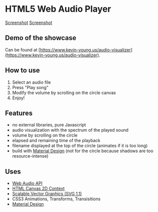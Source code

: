 # HTML5 Web Audio Player

[Screenshot](screenshot1.png)
[Screenshot](screenshot2.png)


## Demo of the showcase

Can be found at [https://www.kevin-young.us/audio-visualizer](https://www.kevin-young.us/audio-visualizer).

## How to use

1. Select an audio file
2. Press "Play song"
3. Modify the volume by scrolling on the circle canvas
4. Enjoy!

## Features

* no external libraries, pure Javascript
* audio visualization with the spectrum of the played sound
* volume by scrolling on the circle
* elapsed and remaining time of the playback
* filename displayed at the top of the circle (animates if it is too long)
* build with [Material Design](https://www.google.com/design/spec/material-design/introduction.html) (not for the circle because shadows are too resource-intense)

## Uses

* [Web Audio API](http://www.w3.org/TR/webaudio/)
* [HTML Canvas 2D Context](http://www.w3.org/TR/2dcontext/)
* [Scalable Vector Graphics (SVG 1.1)](http://www.w3.org/TR/SVG11/)
* CSS3 Animations, Transforms, Transisitions
* [Material Design](https://www.google.com/design/spec/material-design/introduction.html)

